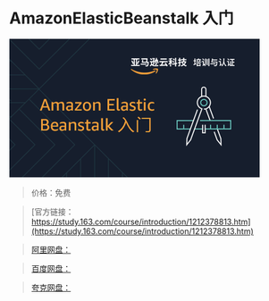 # AmazonElasticBeanstalk 入门

![img](../../../assets/study163/free/f50a2f5308d84e7aa89117bc592dd807.png)

> 价格：免费

> [官方链接：https://study.163.com/course/introduction/1212378813.htm](https://study.163.com/course/introduction/1212378813.htm)

> [阿里网盘：]()

> [百度网盘：]()

> [夸克网盘：]()
